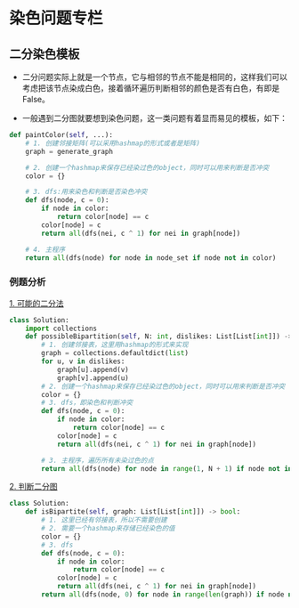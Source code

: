 # 染色问题专栏
## 二分染色模板
* 二分问题实际上就是一个节点，它与相邻的节点不能是相同的，这样我们可以考虑把该节点染成白色，接着循环遍历判断相邻的颜色是否有白色，有即是False。

* 一般遇到二分图就要想到染色问题，这一类问题有着显而易见的模板，如下：
```python
def paintColor(self, ...):
    # 1. 创建邻接矩阵(可以采用hashmap的形式或者是矩阵)
    graph = generate_graph

    # 2. 创建一个hashmap来保存已经染过色的object，同时可以用来判断是否冲突
    color = {}

    # 3. dfs:用来染色和判断是否染色冲突
    def dfs(node, c = 0):
        if node in color:
            return color[node] == c
        color[node] = c
        return all(dfs(nei, c ^ 1) for nei in graph[node])

    # 4. 主程序
    return all(dfs(node) for node in node_set if node not in color)
```

### 例题分析
[1. 可能的二分法](https://leetcode-cn.com/problems/possible-bipartition/)
```python
class Solution:
    import collections
    def possibleBipartition(self, N: int, dislikes: List[List[int]]) -> bool:
        # 1. 创建邻接表，这里用hashmap的形式来实现
        graph = collections.defaultdict(list)
        for u, v in dislikes:
            graph[u].append(v)
            graph[v].append(u)
        # 2. 创建一个hashmap来保存已经染过色的object，同时可以用来判断是否冲突
        color = {}
        # 3. dfs，即染色和判断冲突
        def dfs(node, c = 0):
            if node in color:
                return color[node] == c
            color[node] = c
            return all(dfs(nei, c ^ 1) for nei in graph[node])

        # 3. 主程序，遍历所有未染过色的点
        return all(dfs(node) for node in range(1, N + 1) if node not in color)
```

[2. 判断二分图](https://leetcode-cn.com/problems/is-graph-bipartite/solution/)
```python
class Solution:
    def isBipartite(self, graph: List[List[int]]) -> bool:
        # 1. 这里已经有邻接表，所以不需要创建
        # 2. 需要一个hashmap来存储已经染色的值
        color = {}
        # 3. dfs
        def dfs(node, c = 0):
            if node in color:
                return color[node] == c
            color[node] = c
            return all(dfs(nei, c ^ 1) for nei in graph[node])
        return all(dfs(node, 0) for node in range(len(graph)) if node not in color)
```